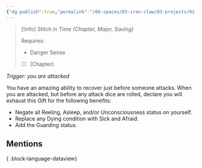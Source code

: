 ```yaml
---
{"dg-publish":true,"permalink":"/06-spaces/03-iron-claw/03-projects/02-item/02-gifts/stitch-in-time/","title":"Stitch in Time"}
---
```



> [!info] Stitch in Time
> *(Chapter, Major, Saving)*
> 
> Requires:
> - Danger Sense
> - [ ] (Chapter)

*Trigger: you are attacked*

You have an amazing ability to recover just before someone attacks. When you are attacked, but before any attack dice are rolled, declare you will exhaust this Gift for the following benefits:

- Negate all Reeling, Asleep, and/or Unconsciousness status on yourself.
- Replace any Dying condition with Sick and Afraid.
- Add the Guarding status.

## Mentions


{ .block-language-dataview}
